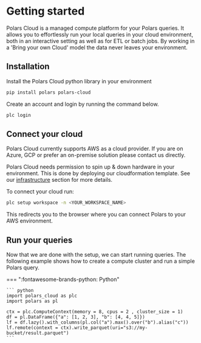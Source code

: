 # Getting started

Polars Cloud is a managed compute platform for your Polars queries. It allows you to effortlessly run your local queries in your cloud environment, both in an interactive setting as well as for ETL or batch jobs. By working in a 'Bring your own Cloud' model the data never leaves your environment.

## Installation

Install the Polars Cloud python library in your environment

``` bash
pip install polars polars-cloud
```


Create an account and login by running the command below. 

``` bash
plc login
```

## Connect your cloud

Polars Cloud currently supports AWS as a cloud provider. If you are on Azure, GCP or prefer an on-premise solution please contact us directly. 

Polars Cloud needs permission to spin up & down hardware in your environment. This is done by deploying our cloudformation template. See our [infrastructure](providers/aws.md) section for more details.

To connect your cloud run:

``` bash
plc setup workspace -n <YOUR_WORKSPACE_NAME>
```

This redirects you to the browser where you can connect Polars to your AWS environment.

## Run your queries

Now that we are done with the setup, we can start running queries. The following example shows how to create a compute cluster and run a simple Polars query.

=== ":fontawesome-brands-python: Python"

    ``` python
    import polars_cloud as plc
    import polars as pl

    ctx = plc.ComputeContext(memory = 8, cpus = 2 , cluster_size = 1)
    df = pl.DataFrame({"a": [1, 2, 3], "b": [4, 4, 5]})
    lf = df.lazy().with_columns(pl.col("a").max().over("b").alias("c"))
    lf.remote(context = ctx).write_parquet(uri="s3://my-bucket/result.parquet")
    ```


